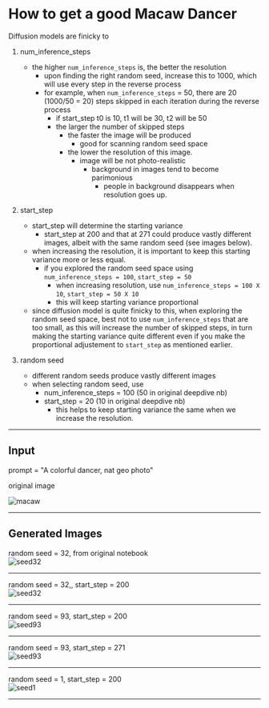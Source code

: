 # How to get a good Macaw Dancer

Diffusion models are finicky to



1. num_inference_steps
    - the higher `num_inference_steps` is, the better the resolution
      - upon finding the right random seed, increase this to 1000, which will use every step in the reverse process
      - for example, when `num_inference_steps` = 50, there are 20 (1000/50 = 20) steps skipped in each iteration during the reverse process
        - if start_step t0 is 10, t1 will be 30, t2 will be 50
        - the larger the number of skipped steps
          - the faster the image will be produced
            - good for scanning random seed space
          - the lower the resolution of this image.
            - image will be not photo-realistic
              - background in images tend to become parimonious
                - people in background disappears when resolution goes up. 

2. start_step 
    - start_step will determine the starting variance 
      - start_step at 200 and that at 271 could produce vastly different images, albeit with the same random seed (see images below).
    - when increasing the resolution, it is important to keep this starting variance more or less equal.
      - if you explored the random seed space using `num_inference_steps = 100`, `start_step = 50`
         - when increasing resolution, use `num_inference_steps = 100 X 10`, `start_step = 50 X 10`
         - this will keep starting variance proportional
    - since diffusion model is quite finicky to this, when exploring the random seed space, best not to use `num_inference_steps` that are too small, as this will increase the number of skipped steps, in turn making the starting variance quite different even if you make the proportional adjustement to `start_step` as mentioned earlier.

3. random seed
    - different random seeds produce vastly different images
    - when selecting random seed, use 
      - num_inference_steps = 100 (50 in original deepdive nb)
      - start_step = 20 (10 in original deepdive nb)
        - this helps to keep starting variance the same when we increase the resolution.

  
---
## Input

prompt = "A colorful dancer, nat geo photo"

original image  

![macaw](macaw.jpg)            

----
## Generated Images  

random seed = 32, from original notebook  
![seed32](seed32_original.jpg)  
  

---  

random seed = 32,, start_step = 200    
![seed32](seed32.jpg)  
  

----
random seed = 93, start_step = 200  
![seed93](seed93.jpg)  
  

----
random seed = 93, start_step = 271   
![seed93](seed_93_start_step271.jpg)  
  

----
random seed = 1, start_step = 200   
![seed1](seed1.jpg)  
  

---


